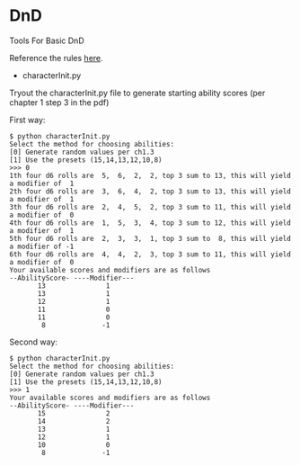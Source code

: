 # DnD
Tools For Basic DnD

Reference the rules [here][1].

[1]: http://media.wizards.com/2016/downloads/DND/PlayerBasicRulesV03.pdf "Wizards.com Basic Rules"

* characterInit.py

Tryout the characterInit.py file to generate starting ability scores (per chapter 1 step 3 in the pdf)

First way:
```shell
$ python characterInit.py
Select the method for choosing abilities:
[0] Generate random values per ch1.3
[1] Use the presets (15,14,13,12,10,8)
>>> 0
1th four d6 rolls are  5,  6,  2,  2, top 3 sum to 13, this will yield a modifier of  1
2th four d6 rolls are  3,  6,  4,  2, top 3 sum to 13, this will yield a modifier of  1
3th four d6 rolls are  2,  4,  5,  2, top 3 sum to 11, this will yield a modifier of  0
4th four d6 rolls are  1,  5,  3,  4, top 3 sum to 12, this will yield a modifier of  1
5th four d6 rolls are  2,  3,  3,  1, top 3 sum to  8, this will yield a modifier of -1
6th four d6 rolls are  4,  4,  2,  3, top 3 sum to 11, this will yield a modifier of  0
Your available scores and modifiers are as follows
--AbilityScore- ----Modifier---
       13               1      
       13               1      
       12               1      
       11               0      
       11               0      
        8              -1      
```

Second way:
```shell
$ python characterInit.py
Select the method for choosing abilities:
[0] Generate random values per ch1.3
[1] Use the presets (15,14,13,12,10,8)
>>> 1
Your available scores and modifiers are as follows
--AbilityScore- ----Modifier---
       15               2      
       14               2      
       13               1      
       12               1      
       10               0      
        8              -1      
```
